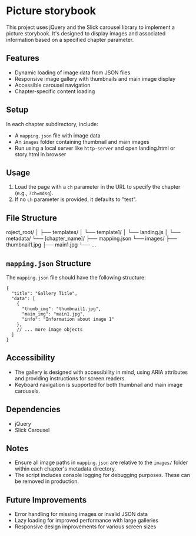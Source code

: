 # Picture storybook

This project uses jQuery and the Slick carousel library to implement a picture storybook. It's designed to display images and associated information based on a specified chapter parameter.

## Features

- Dynamic loading of image data from JSON files
- Responsive image gallery with thumbnails and main image display
- Accessible carousel navigation
- Chapter-specific content loading

## Setup

In each chapter subdirectory, include:
   - A `mapping.json` file with image data
   - An `images` folder containing thumbnail and main images
   - Run using a local server like `http-server` and open landing.html or story.html in browser

## Usage
1. Load the page with a `ch` parameter in the URL to specify the chapter (e.g., `?ch=mdsg`).
2. If no `ch` parameter is provided, it defaults to "test".

## File Structure
roject_root/
│
├── templates/
│ └── template1/
│ └── landing.js
│
└── metadata/
└── [chapter_name]/
├── mapping.json
└── images/
├── thumbnail1.jpg
├── main1.jpg
└── ...

## `mapping.json` Structure

The `mapping.json` file should have the following structure:

```
{
  "title": "Gallery Title",
  "data": [
    {
      "thumb_img": "thumbnail1.jpg",
      "main_img": "main1.jpg",
      "info": "Information about image 1"
    },
    // ... more image objects
  ]
}

```

## Accessibility

- The gallery is designed with accessibility in mind, using ARIA attributes and providing instructions for screen readers.
- Keyboard navigation is supported for both thumbnail and main image carousels.

## Dependencies

- jQuery
- Slick Carousel

## Notes

- Ensure all image paths in `mapping.json` are relative to the `images/` folder within each chapter's metadata directory.
- The script includes console logging for debugging purposes. These can be removed in production.

## Future Improvements

- Error handling for missing images or invalid JSON data
- Lazy loading for improved performance with large galleries
- Responsive design improvements for various screen sizes
